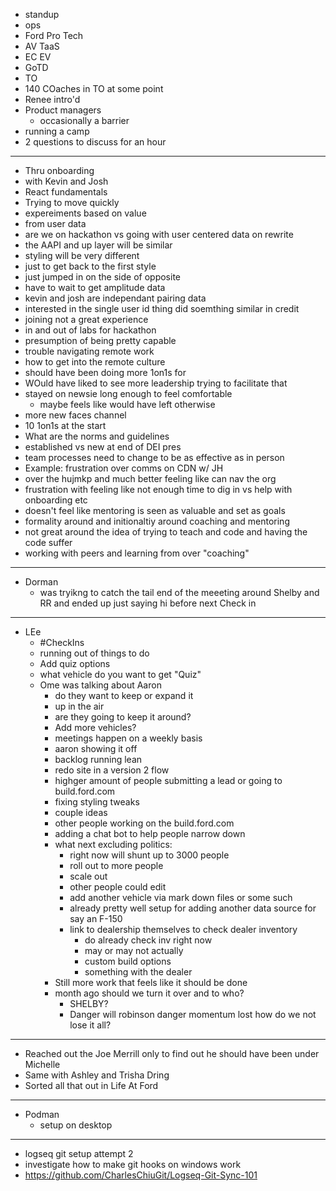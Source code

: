 - standup
- ops
- Ford Pro Tech
- AV TaaS
- EC EV
- GoTD
- TO
- 140 COaches in TO at some point
- Renee intro'd
- Product managers
	- occasionally a barrier
- running a camp
- 2 questions to discuss for an hour
- ---
- Thru onboarding
- with Kevin and Josh
- React fundamentals
- Trying to move quickly
- expereiments based on value
- from user data
- are we on hackathon vs going with user centered data on rewrite
- the AAPI and up layer will be similar
- styling will be very different
- just to get back to the first style
- just jumped in on the side of opposite
- have to wait to get amplitude data
- kevin and josh are independant pairing data
- interested in the single user id thing did soemthing similar in credit
- joining not a great experience
- in and out of labs for hackathon
- presumption of being pretty capable
- trouble navigating remote work
- how to get into the remote culture
- should have been doing more 1on1s for
- WOuld have liked to see more leadership trying to facilitate that
- stayed on newsie long enough to feel comfortable
	- maybe feels like would have left otherwise
- more new faces channel
- 10 1on1s at the start
- What are the norms and guidelines
- established vs new at end of DEI pres
- team processes need to change to be as effective as in person
- Example: frustration over comms on CDN w/ JH
- over the hujmkp and much better feeling like can nav the org
- frustration with feeling like not enough time to dig in vs help with onboarding etc
- doesn't feel like mentoring is seen as valuable and set as goals
- formality around and initionaltiy around coaching and mentoring
- not great around the idea of trying to teach and code and having the code suffer
- working with peers and learning from over "coaching"
- ---
- Dorman
	- was tryikng to catch the tail end of the meeeting around Shelby and RR and ended up just saying hi before next Check in
- ---
- LEe
	- #CheckIns
	- running out of things to do
	- Add quiz options
	- what vehicle do you want to get "Quiz"
	- Ome was talking about Aaron
		- do they want to keep or expand it
		- up in the air
		- are they going to keep it around?
		- Add more vehicles?
		- meetings happen on a weekly basis
		- aaron showing it off
		- backlog running lean
		- redo site in a version 2 flow
		- highger amount of people submitting a lead or going to build.ford.com
		- fixing styling tweaks
		- couple ideas
		- other people working on the build.ford.com
		- adding a chat bot to help people narrow down
		- what next excluding politics:
			- right now will shunt up to 3000 people
			- roll out to more people
			- scale out
			- other people could edit
			- add another vehicle via mark down files or some such
			- already pretty well setup for adding another data source for say an F-150
			- link to dealership themselves to check dealer inventory
				- do already check inv right now
				- may or may not actually
				- custom build options
				- something with the dealer
		- Still more work that feels like it should be done
		- month ago should we turn it over and to who?
			- SHELBY?
			- Danger will robinson danger momentum lost how do we not lose it all?
- ---
- Reached out the Joe Merrill only to find out he should have been under Michelle
- Same with Ashley and Trisha Dring
- Sorted all that out in Life At Ford
- ---
- Podman
	- setup on desktop
- ---
- logseq git setup attempt 2
- investigate how to make git hooks on windows work
- https://github.com/CharlesChiuGit/Logseq-Git-Sync-101